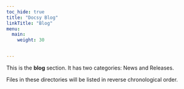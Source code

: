 ```yaml
---
toc_hide: true
title: "Docsy Blog"
linkTitle: "Blog"
menu:
  main:
    weight: 30


---
```



This is the **blog** section. It has two categories: News and Releases.

Files in these directories will be listed in reverse chronological order.

